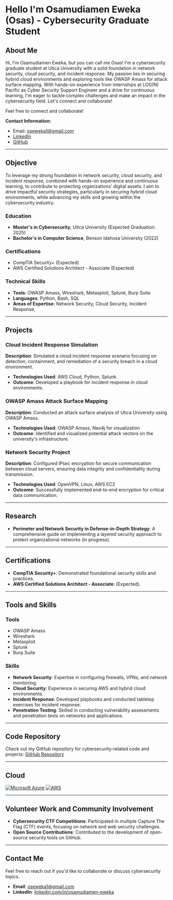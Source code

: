 # Hello I'm Osamudiamen Eweka (Osas) - Cybersecurity Graduate Student

## About Me
Hi, I'm Osamudiamen Eweka, but you can call me Osas! I'm a cybersecurity graduate student at Utica University with a solid foundation in network security, cloud security, and incident response. My passion lies in securing hybrid cloud environments and exploring tools like OWASP Amass for attack surface mapping. With hands-on experience from internships at LOG(N) Pacific as Cyber Security Support Engineer and a drive for continuous learning, I'm eager to tackle complex challenges and make an impact in the cybersecurity field. Let's connect and collaborate!

Feel free to connect and collaborate!

**Contact Information:**
- Email: oseweka1@gmail.com
- [LinkedIn](https://www.linkedin.com/in/osamudiamen-eweka-85b3b3261/)
- [GitHub](https://github.com/eweka01)

---

## Objective
To leverage my strong foundation in network security, cloud security, and incident response, combined with hands-on experience and continuous learning, to contribute to protecting organizations' digital assets. I aim to drive impactful security strategies, particularly in securing hybrid cloud environments, while advancing my skills and growing within the cybersecurity industry.


### Education
- **Master's in Cybersecurity**, Utica University (Expected Graduation: 2025)
- **Bachelor's in Computer Science**, Benson Idahosa University (2022)

### Certifications
- CompTIA Security+ (Expected)
- AWS Certified Solutions Architect - Associate (Expected)

### Technical Skills
- **Tools**: OWASP Amass, Wireshark, Metasploit, Splunk, Burp Suite
- **Languages**: Python, Bash, SQL
- **Areas of Expertise**: Network Security, Cloud Security, Incident Response, 

---

## Projects

### Cloud Incident Response Simulation
**Description**: Simulated a cloud incident response scenario focusing on detection, containment, and remediation of a security breach in a cloud environment.
- **Technologies Used**: AWS Cloud, Python, Splunk
- **Outcome**: Developed a playbook for incident response in cloud environments.

### OWASP Amass Attack Surface Mapping
**Description**: Conducted an attack surface analysis of Utica University using OWASP Amass.
- **Technologies Used**: OWASP Amass, Neo4j for visualization
- **Outcome**: Identified and visualized potential attack vectors on the university's infrastructure.

### Network Security Project
**Description**: Configured IPsec encryption for secure communication between cloud servers, ensuring data integrity and confidentiality during transmission.
- **Technologies Used**: OpenVPN, Linux, AWS EC2
- **Outcome**: Successfully implemented end-to-end encryption for critical data communication.

---

## Research

- **Perimeter and Network Security in Defense-in-Depth Strategy**: A comprehensive guide on implementing a layered security approach to protect organizational networks (in progress).

---

## Certifications

- **CompTIA Security+**: Demonstrated foundational security skills and practices.
- **AWS Certified Solutions Architect - Associate**: (Expected).

---

## Tools and Skills

### Tools
- OWASP Amass
- Wireshark
- Metasploit
- Splunk
- Burp Suite

### Skills
- **Network Security**: Expertise in configuring firewalls, VPNs, and network monitoring.
- **Cloud Security**: Experience in securing AWS and hybrid cloud environments.
- **Incident Response**: Developed playbooks and conducted tabletop exercises for incident response.
- **Penetration Testing**: Skilled in conducting vulnerability assessments and penetration tests on networks and applications.

---

## Code Repository

Check out my GitHub repository for cybersecurity-related code and projects: [GitHub Repository](https://github.com/osas-eweka)

---

## Cloud

[![Microsoft Azure](https://img.shields.io/badge/Microsoft_Azure-0089D6?style=for-the-badge&logo=microsoft-azure&logoColor=white)](https://learn.microsoft.com/en-us/azure/)
[![AWS](https://img.shields.io/badge/Amazon_AWS-232F3E?style=for-the-badge&logo=amazon-aws&logoColor=white)](https://aws.amazon.com/)

---

## Volunteer Work and Community Involvement

- **Cybersecurity CTF Competitions**: Participated in multiple Capture The Flag (CTF) events, focusing on network and web security challenges.
- **Open Source Contributions**: Contributed to the development of open-source security tools on GitHub.

---

## Contact Me
Feel free to reach out if you'd like to collaborate or discuss cybersecurity topics.

- **Email**: oseweka1@gmail.com
- **LinkedIn**: [linkedin.com/in/osamudiamen-eweka](https://www.linkedin.com/in/osamudiamen-eweka-85b3b3261/)
